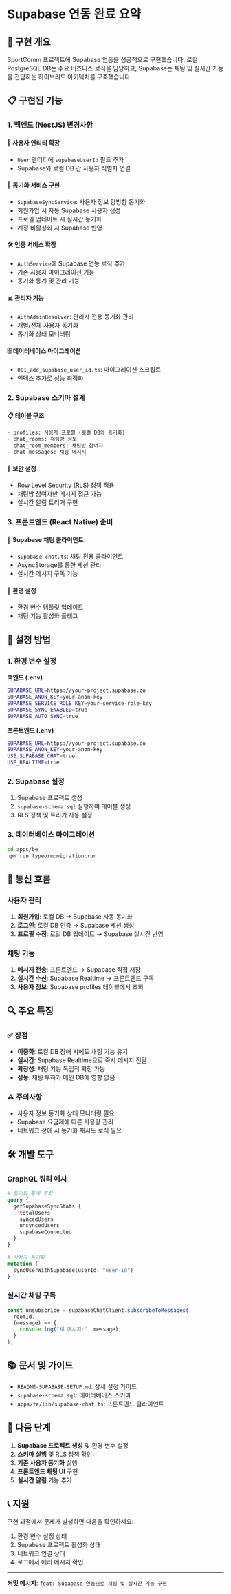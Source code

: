 # Supabase 연동 완료 요약

## 🎯 구현 개요

SportComm 프로젝트에 Supabase 연동을 성공적으로 구현했습니다. 로컬 PostgreSQL DB는 주요 비즈니스 로직을 담당하고, Supabase는 채팅 및 실시간 기능을 전담하는 하이브리드 아키텍처를 구축했습니다.

## 📋 구현된 기능

### 1. 백엔드 (NestJS) 변경사항

#### 🔧 사용자 엔티티 확장

- `User` 엔티티에 `supabaseUserId` 필드 추가
- Supabase와 로컬 DB 간 사용자 식별자 연결

#### 🔄 동기화 서비스 구현

- `SupabaseSyncService`: 사용자 정보 양방향 동기화
- 회원가입 시 자동 Supabase 사용자 생성
- 프로필 업데이트 시 실시간 동기화
- 계정 비활성화 시 Supabase 반영

#### 🛠️ 인증 서비스 확장

- `AuthService`에 Supabase 연동 로직 추가
- 기존 사용자 마이그레이션 기능
- 동기화 통계 및 관리 기능

#### 📊 관리자 기능

- `AuthAdminResolver`: 관리자 전용 동기화 관리
- 개별/전체 사용자 동기화
- 동기화 상태 모니터링

#### 🗄️ 데이터베이스 마이그레이션

- `001_add_supabase_user_id.ts`: 마이그레이션 스크립트
- 인덱스 추가로 성능 최적화

### 2. Supabase 스키마 설계

#### 📋 테이블 구조

```sql
- profiles: 사용자 프로필 (로컬 DB와 동기화)
- chat_rooms: 채팅방 정보
- chat_room_members: 채팅방 참여자
- chat_messages: 채팅 메시지
```

#### 🔐 보안 설정

- Row Level Security (RLS) 정책 적용
- 채팅방 참여자만 메시지 접근 가능
- 실시간 알림 트리거 구현

### 3. 프론트엔드 (React Native) 준비

#### 📱 Supabase 채팅 클라이언트

- `supabase-chat.ts`: 채팅 전용 클라이언트
- AsyncStorage를 통한 세션 관리
- 실시간 메시지 구독 기능

#### 🔧 환경 설정

- 환경 변수 템플릿 업데이트
- 채팅 기능 활성화 플래그

## 🚀 설정 방법

### 1. 환경 변수 설정

**백엔드 (.env)**

```bash
SUPABASE_URL=https://your-project.supabase.co
SUPABASE_ANON_KEY=your-anon-key
SUPABASE_SERVICE_ROLE_KEY=your-service-role-key
SUPABASE_SYNC_ENABLED=true
SUPABASE_AUTO_SYNC=true
```

**프론트엔드 (.env)**

```bash
SUPABASE_URL=https://your-project.supabase.co
SUPABASE_ANON_KEY=your-anon-key
USE_SUPABASE_CHAT=true
USE_REALTIME=true
```

### 2. Supabase 설정

1. Supabase 프로젝트 생성
2. `supabase-schema.sql` 실행하여 테이블 생성
3. RLS 정책 및 트리거 자동 설정

### 3. 데이터베이스 마이그레이션

```bash
cd apps/be
npm run typeorm:migration:run
```

## 📡 통신 흐름

### 사용자 관리

1. **회원가입**: 로컬 DB → Supabase 자동 동기화
2. **로그인**: 로컬 DB 인증 → Supabase 세션 생성
3. **프로필 수정**: 로컬 DB 업데이트 → Supabase 실시간 반영

### 채팅 기능

1. **메시지 전송**: 프론트엔드 → Supabase 직접 저장
2. **실시간 수신**: Supabase Realtime → 프론트엔드 구독
3. **사용자 정보**: Supabase profiles 테이블에서 조회

## 🔍 주요 특징

### ✅ 장점

- **이중화**: 로컬 DB 장애 시에도 채팅 기능 유지
- **실시간**: Supabase Realtime으로 즉시 메시지 전달
- **확장성**: 채팅 기능 독립적 확장 가능
- **성능**: 채팅 부하가 메인 DB에 영향 없음

### ⚠️ 주의사항

- 사용자 정보 동기화 상태 모니터링 필요
- Supabase 요금제에 따른 사용량 관리
- 네트워크 장애 시 동기화 재시도 로직 필요

## 🛠️ 개발 도구

### GraphQL 쿼리 예시

```graphql
# 동기화 통계 조회
query {
  getSupabaseSyncStats {
    totalUsers
    syncedUsers
    unsyncedUsers
    supabaseConnected
  }
}

# 사용자 동기화
mutation {
  syncUserWithSupabase(userId: "user-id")
}
```

### 실시간 채팅 구독

```typescript
const unsubscribe = supabaseChatClient.subscribeToMessages(
  roomId,
  (message) => {
    console.log("새 메시지:", message);
  }
);
```

## 📚 문서 및 가이드

- `README-SUPABASE-SETUP.md`: 상세 설정 가이드
- `supabase-schema.sql`: 데이터베이스 스키마
- `apps/fe/lib/supabase-chat.ts`: 프론트엔드 클라이언트

## 🎉 다음 단계

1. **Supabase 프로젝트 생성** 및 환경 변수 설정
2. **스키마 실행** 및 RLS 정책 확인
3. **기존 사용자 동기화** 실행
4. **프론트엔드 채팅 UI** 구현
5. **실시간 알림** 기능 추가

## 📞 지원

구현 과정에서 문제가 발생하면 다음을 확인하세요:

1. 환경 변수 설정 상태
2. Supabase 프로젝트 활성화 상태
3. 네트워크 연결 상태
4. 로그에서 에러 메시지 확인

---

**커밋 메시지**: `feat: Supabase 연동으로 채팅 및 실시간 기능 구현`
